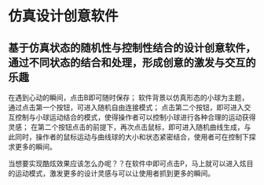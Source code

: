 仿真设计创意软件
=================

基于仿真状态的随机性与控制性结合的设计创意软件，通过不同状态的结合和处理，形成创意的激发与交互的乐趣
-----------------------------------------------------------------------------------------------

在遇到心动的瞬间，点击B即可随时保存；
软件背景以仿真形态的小球为主题，
通过点击第一个按钮，可进入随机自由连接模式；
点击第二个按钮，即可进入交互控制与小球运动结合的模式，使得操作者可以控制小球进行各种合理的运动获得灵感；
在第二个按钮点击的前提下，再次点击鼠标，即可进入随机曲线生成，与此同时，操作者的鼠标运动与曲线球的大小和状态紧密结合，使用者可在控制下探求更多的瞬间。

当想要实现酷炫效果应该怎么办呢？？在软件中即可点击P，马上就可以进入炫目的运动模式，激发更多的设计灵感与可以让使用者抓到更多的瞬间。
